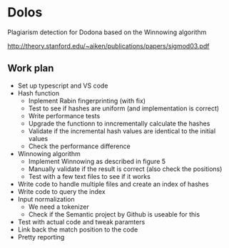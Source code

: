 # Dolos
Plagiarism detection for Dodona based on the Winnowing algorithm

http://theory.stanford.edu/~aiken/publications/papers/sigmod03.pdf

## Work plan
- Set up typescript and VS code
- Hash function
  - Inplement Rabin fingerprinting (with fix)
  - Test to see if hashes are uniform (and implementation is correct)
  - Write performance tests
  - Upgrade the functionn to inncrementally calculate the hashes
  - Validate if the incremental hash values are identical to the initial values
  - Check the performance difference
- Winnowing algorithm
  - Implement Winnowing as described in figure 5
  - Manually validate if the result is correct (also check the positions)
  - Test with a few text files to see if it works
- Write code to handle multiple files and create an index of hashes
- Write code to query the index
- Input normalization
  - We need a tokenizer
  - Check if the Semantic project by Github is useable for this
- Test with actual code and tweak paramters
- Link back the match position to the code
- Pretty reporting
